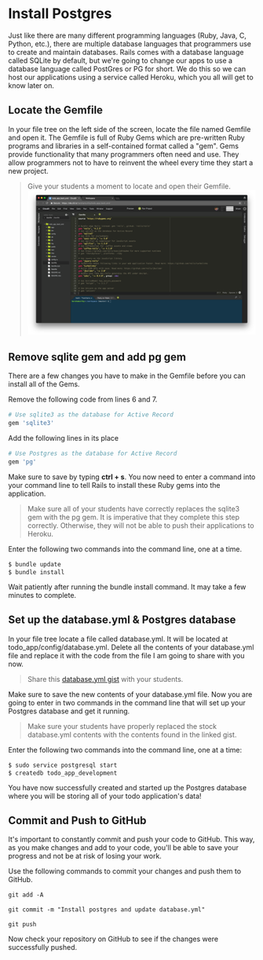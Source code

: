 # Install Postgres
Just like there are many different programming languages (Ruby, Java, C, Python, etc.), there are multiple database languages that programmers use to create and maintain databases. Rails comes with a database language called SQLite by default, but we're going to change our apps to use a database language called PostGres or PG for short. We do this so we can host our applications using a service called Heroku, which you all will get to know later on.

## Locate the Gemfile
In your file tree on the left side of the screen, locate the file named Gemfile and open it. The Gemfile is full of Ruby Gems which are pre-written Ruby programs and libraries in a self-contained format called a "gem". Gems provide functionality that many programmers often need and use. They allow programmers not to have to reinvent the wheel every time they start a new project.

>Give your students a moment to locate and open their Gemfile.
![Gemfile](/images/install_postgres/01.png "Gemfile")

## Remove sqlite gem and add pg gem
There are a few changes you have to make in the Gemfile before you can install all of the Gems.

Remove the following code from lines 6 and 7.
```Ruby
# Use sqlite3 as the database for Active Record
gem 'sqlite3'
```

Add the following lines in its place
```Ruby
# Use Postgres as the database for Active Record
gem 'pg'
```

Make sure to save by typing **ctrl + s**. You now need to enter a command into your command line to tell Rails to install these Ruby gems into the application.

>Make sure all of your students have correctly replaces the sqlite3 gem with the pg gem. It is imperative that they complete this step correctly. Otherwise, they will not be able to push their applications to Heroku.

Enter the following two commands into the command line, one at a time.
```Shell
$ bundle update
$ bundle install
```

Wait patiently after running the bundle install command. It may take a few minutes to complete.

## Set up the database.yml & Postgres database

In your file tree locate a file called database.yml. It will be located at todo_app/config/database.yml. Delete all the contents of your database.yml file and replace it with the code from the file I am going to share with you now.

>Share this [database.yml gist](https://gist.github.com/harshamurthy/7bdd2aa91d9232d591424794e6d8ce04 "database.yml") with your students.

Make sure to save the new contents of your database.yml file. Now you are going to enter in two commands in the command line that will set up your Postgres database and get it running.

>Make sure your students have properly replaced the stock database.yml contents with the contents found in the linked gist.

Enter the following two commands into the command line, one at a time:
```Shell
$ sudo service postgresql start
$ createdb todo_app_development
```

You have now successfully created and started up the Postgres database where you will be storing all of your todo application's data!

## Commit and Push to GitHub
It's important to constantly commit and push your code to GitHub. This way, as you make changes and add to your code, you'll be able to save your progress and not be at risk of losing your work.

Use the following commands to commit your changes and push them to GitHub.

```shell
git add -A
```

```shell
git commit -m "Install postgres and update database.yml"
```

```shell
git push
```

Now check your repository on GitHub to see if the changes were successfully pushed.
